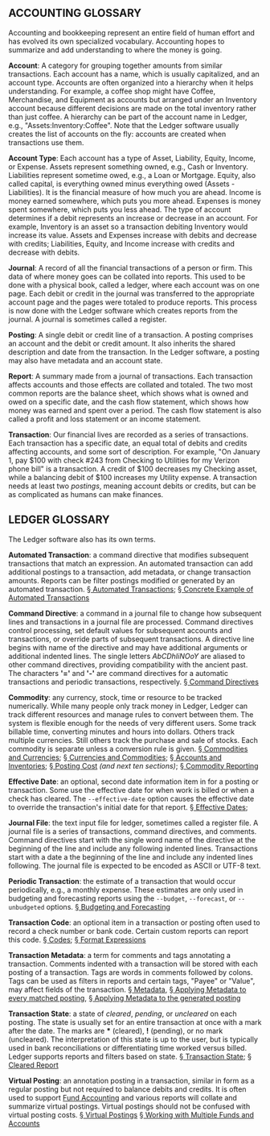 ACCOUNTING GLOSSARY
---

  Accounting and bookkeeping represent an entire field of human effort and has
  evolved its own specialized vocabulary.  Accounting hopes to summarize and
  add understanding to where the money is going.

**Account**: A category for grouping together amounts from similar
  transactions.  Each account has a name, which is usually capitalized, and an
  account type.  Accounts are often organized into a hierarchy when it helps
  understanding.  For example, a coffee shop might have Coffee, Merchandise,
  and Equipment as accounts but arranged under an Inventory account because
  different decisions are made on the total inventory rather than just coffee.
  A hierarchy can be part of the account name in Ledger, e.g.,
  "Assets:Inventory:Coffee".  Note that the Ledger software usually creates
  the list of accounts on the fly: accounts are created when transactions use
  them.

**Account Type**: Each account has a type of Asset, Liability, Equity, Income,
  or Expense.  Assets represent something owned, e.g., Cash or Inventory.
  Liabilities represent sometime owed, e.g., a Loan or Mortgage.  Equity, also
  called capital, is everything owned minus everything owed (Assets -
  Liabilities).  It is the financial measure of how much you are ahead.
  Income is money earned somewhere, which puts you more ahead.  Expenses is
  money spent somewhere, which puts you less ahead.  The type of account
  determines if a debit represents an increase or decrease in an account.  For
  example, Inventory is an asset so a transaction debiting Inventory would
  increase its value.  Assets and Expenses increase with debits and decrease
  with credits; Liabilities, Equity, and Income increase with credits and
  decrease with debits.

**Journal**: A record of all the financial transactions of a person or firm.
  This data of where money goes can be collated into reports.  This used to be
  done with a physical book, called a ledger, where each account was on one
  page.  Each debit or credit in the journal was transferred to the
  appropriate account page and the pages were totaled to produce reports.
  This process is now done with the Ledger software which creates reports from
  the journal.  A journal is sometimes called a register.

**Posting**: A single debit or credit line of a transaction.  A posting
  comprises an account and the debit or credit amount.  It also inherits the
  shared description and date from the transaction.  In the Ledger software,
  a posting may also have metadata and an account state.


**Report**: A summary made from a journal of transactions.  Each transaction
  affects accounts and those effects are collated and totaled.  The two most
  common reports are the balance sheet, which shows what is owned and owed on
  a specific date, and the cash flow statement, which shows how money was
  earned and spent over a period.  The cash flow statement is also called
  a profit and loss statement or an income statement.

**Transaction**: Our financial lives are recorded as a series of transactions.
  Each transaction has a specific date, an equal total of debits and credits
  affecting accounts, and some sort of description.  For example, "On January
  1, pay $100 with check #243 from Checking to Utilities for my Verizon phone
  bill" is a transaction.  A credit of $100 decreases my Checking asset, while
  a balancing debit of $100 increases my Utility expense.  A transaction needs
  at least two *postings*, meaning account debits or credits, but can be as
  complicated as humans can make finances.

LEDGER GLOSSARY
---

The Ledger software also has its own terms.

**Automated Transaction**: a command directive that modifies subsequent
  transactions that match an expression.  An automated transaction can add
  additional postings to a transaction, add metadata, or change transaction
  amounts.  Reports can be filter postings modified or generated by an
  automated transaction.
  [&sect; Automated Transactions](http://www.ledger-cli.org/3.0/doc/ledger3.html#Automated-Transactions);
  [&sect; Concrete Example of Automated Transactions](http://www.ledger-cli.org/3.0/doc/ledger3.html#Concrete-Example-of-Automated-Transactions)

**Command Directive**: a command in a journal file to change how subsequent
  lines and transactions in a journal file are processed.  Command directives
  control processing, set default values for subsequent accounts and
  transactions, or override parts of subsequent transactions.  A directive
  line begins with name of the directive and may have additional arguments or
  additional indented lines.  The single letters *AbCDhIiNOoY* are aliased to
  other command directives, providing compatibility with the ancient past.
  The characters **'='** and **'-'** are command directives for a automatic
  transactions and periodic transactions, respectively.
  [&sect; Command Directives](http://www.ledger-cli.org/3.0/doc/ledger3.html#Command-Directives)

**Commodity**: any currency, stock, time or resource to be tracked
  numerically.  While many people only track money in Ledger, Ledger can track
  different resources and manage rules to convert between them.  The system is
  flexible enough for the needs of very different users.  Some track billable
  time, converting minutes and hours into dollars.  Others track multiple
  currencies.  Still others track the purchase and sale of stocks.  Each
  commodity is separate unless a conversion rule is given.
  [&sect; Commodities and Currencies](http://www.ledger-cli.org/3.0/doc/ledger3.html#Commodities-and-Currencies);
  [&sect; Currencies and Commodities](http://www.ledger-cli.org/3.0/doc/ledger3.html#Currency-and-Commodities);
  [&sect; Accounts and Inventories](http://www.ledger-cli.org/3.0/doc/ledger3.html#Accounts-and-Inventories);
  [&sect; Posting Cost](http://www.ledger-cli.org/3.0/doc/ledger3.html#Posting-cost)
  *(and next ten sections)*;
  [&sect; Commodity Reporting](http://www.ledger-cli.org/3.0/doc/ledger3.html#Commodity-Reporting)

**Effective Date**: an optional, second date information item in for a posting
  or transaction.  Some use the effective date for when work is billed or when
  a check has cleared.  The `--effective-date` option causes the effective
  date to override the transaction's initial date for that report.
  [&sect; Effective Dates](http://www.ledger-cli.org/3.0/doc/ledger3.html#Effective-Dates);

**Journal File**: the text input file for ledger, sometimes called a register
  file.  A journal file is a series of transactions, command directives, and
  comments.  Command directives start with the single word name of the
  directive at the beginning of the line and include any following indented
  lines.  Transactions start with a date a the beginning of the line and
  include any indented lines following.  The journal file is expected to be
  encoded as ASCII or UTF-8 text.

**Periodic Transaction**: the estimate of a transaction that would occur
  periodically, e.g., a monthly expense.  These estimates are only used in
  budgeting and forecasting reports using the `--budget`, `--forecast`, or
  `--unbudgeted` options.
  [&sect; Budgeting and Forecasting](http://www.ledger-cli.org/3.0/doc/ledger3.html#Budgeting-and-Forecasting)

**Transaction Code**: an optional item in a transaction or posting often used
  to record a check number or bank code.  Certain custom reports can report
  this code.
  [&sect; Codes](http://www.ledger-cli.org/3.0/doc/ledger3.html#Codes);
  [&sect; Format Expressions](http://www.ledger-cli.org/3.0/doc/ledger3.html#Format-Expressions)

**Transaction Metadata**: a term for comments and tags annotating
  a transaction.  Comments indented with a transaction will be stored with
  each posting of a transaction.  Tags are words in comments followed by
  colons.  Tags can be used as filters in reports and certain tags, "Payee" or
  "Value", may affect fields of the transaction.
  [&sect; Metadata](http://www.ledger-cli.org/3.0/doc/ledger3.html#Metadata),
  [&sect; Applying Metadata to every matched posting](http://www.ledger-cli.org/3.0/doc/ledger3.html#Applying-metadata-to-every-matched-posting),
  [&sect; Applying Metadata to the generated posting](http://www.ledger-cli.org/3.0/doc/ledger3.html#Applying-metadata-to-the-generated-posting)

**Transaction State**: a state of *cleared*, *pending*, or *uncleared* on each
  posting.  The state is usually set for an entire transaction at once with
  a mark after the date.  The marks are **&#42;** (cleared), **!** (pending),
  or no mark (uncleared).  The interpretation of this state is up to the user,
  but is typically used in bank reconciliations or differentiating time worked
  versus billed.  Ledger supports reports and filters based on state.
  [&sect; Transaction State](http://www.ledger-cli.org/3.0/doc/ledger3.html#Transaction-state);
  [&sect; Cleared Report]( http://www.ledger-cli.org/3.0/doc/ledger3.html#Cleared-Report)

**Virtual Posting**: an annotation posting in a transaction, similar in form
  as a regular posting but not required to balance debits and credits.  It is
  often used to support
  [Fund Accounting](http://en.wikipedia.org/wiki/Fund_accounting) and various
  reports will collate and summarize virtual postings.  Virtual postings
  should not be confused with virtual posting costs.
  [&sect; Virtual Postings](http://www.ledger-cli.org/3.0/doc/ledger3.html#Virtual-postings)
  [&sect; Working with Multiple Funds and Accounts](http://www.ledger-cli.org/3.0/doc/ledger3.html#Working-with-multiple-funds-and-accounts)
